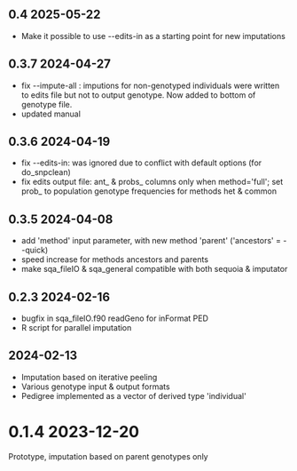 ## 0.4  2025-05-22
- Make it possible to use --edits-in as a starting point for new imputations

## 0.3.7  2024-04-27
- fix --impute-all : imputions for non-genotyped individuals were written to edits
file but not to output genotype. Now added to bottom of genotype file. 
- updated manual


## 0.3.6  2024-04-19
- fix --edits-in: was ignored due to conflict with default options (for do_snpclean)
- fix edits output file: ant_<g> & probs_<g> columns only when method='full';
set prob_<g> to population genotype frequencies for methods het & common


## 0.3.5  2024-04-08
- add 'method' input parameter, with new method 'parent' ('ancestors' = --quick)
- speed increase for methods ancestors and parents
- make sqa_fileIO & sqa_general compatible with both sequoia & imputator


## 0.2.3  2024-02-16
- bugfix in sqa_fileIO.f90 readGeno for inFormat PED
- R script for parallel imputation

## 2024-02-13
- Imputation based on iterative peeling
- Various genotype input & output formats
- Pedigree implemented as a vector of derived type 'individual'


# 0.1.4  2023-12-20
Prototype, imputation based on parent genotypes only